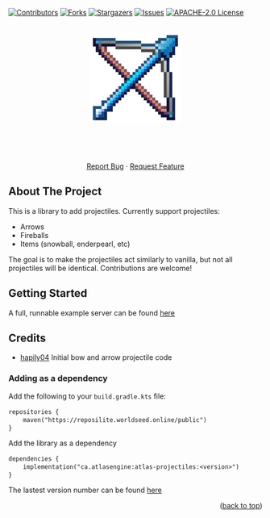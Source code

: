 
<div id="top"></div>

<!-- PROJECT SHIELDS -->
<!--
*** I'm using markdown "reference style" links for readability.
*** Reference links are enclosed in brackets [ ] instead of parentheses ( ).
*** See the bottom of this document for the declaration of the reference variables
*** for contributors-url, forks-url, etc. This is an optional, concise syntax you may use.
*** https://www.markdownguide.org/basic-syntax/#reference-style-links
-->
[![Contributors][contributors-shield]][contributors-url]
[![Forks][forks-shield]][forks-url]
[![Stargazers][stars-shield]][stars-url]
[![Issues][issues-shield]][issues-url]
[![APACHE-2.0 License][license-shield]][license-url]

<!-- PROJECT LOGO -->
<br />
<div align="center">
  <a href="https://github.com/AtlasEngineCa/AtlasProjectiles">
    <img src=".github/logo2.png" alt="Logo" width="180" height="180">
  </a>

  <h3 align="center"></h3>

  <p align="center">
    <br />
    <br />
    <br />
    <a href="https://github.com/AtlasEngineCa/AtlasProjectiles/issues">Report Bug</a>
    ·
    <a href="https://github.com/AtlasEngineCa/AtlasProjectiles/issues">Request Feature</a>
  </p>
</div>

<!-- ABOUT THE PROJECT -->
## About The Project
This is a library to add projectiles.
Currently support projectiles:
- Arrows
- Fireballs
- Items (snowball, enderpearl, etc)

The goal is to make the projectiles act similarly to vanilla, but not all projectiles will be identical.
Contributions are welcome!

<!-- GETTING STARTED -->
## Getting Started

A full, runnable example server can be found [here](https://github.com/AtlasEngineCa/AtlasProjectiles/blob/main/src/test/java/Main.java)

## Credits
- [hapily04](https://github.com/hapily04) Initial bow and arrow projectile code

### Adding as a dependency

Add the following to your `build.gradle.kts` file:

```
repositories {
    maven("https://reposilite.worldseed.online/public")
}
```

Add the library as a dependency
```
dependencies {
    implementation("ca.atlasengine:atlas-projectiles:<version>")
}
```

The lastest version number can be found [here](https://reposilite.worldseed.online/#/public/ca/atlasengine/atlas-projectiles)

<p align="right">(<a href="#top">back to top</a>)</p>

<!-- MARKDOWN LINKS & IMAGES -->
<!-- https://www.markdownguide.org/basic-syntax/#reference-style-links -->
[contributors-shield]: https://img.shields.io/github/contributors/AtlasEngineCa/AtlasProjectiles.svg?style=for-the-badge
[contributors-url]: https://github.com/AtlasEngineCa/AtlasProjectiles/graphs/contributors
[forks-shield]: https://img.shields.io/github/forks/AtlasEngineCa/AtlasProjectiles.svg?style=for-the-badge
[forks-url]: https://github.com/othneildrew/Best-README-Template/network/members
[stars-shield]: https://img.shields.io/github/stars/AtlasEngineCa/AtlasProjectiles.svg?style=for-the-badge
[stars-url]: https://github.com/AtlasEngineCa/AtlasProjectiles/stargazers
[issues-shield]: https://img.shields.io/github/issues/AtlasEngineCa/AtlasProjectiles.svg?style=for-the-badge
[issues-url]: https://github.com/AtlasEngineCa/AtlasProjectiles/issues
[license-shield]: https://img.shields.io/github/license/AtlasEngineCa/AtlasProjectiles?style=for-the-badge
[license-url]: https://github.com/AtlasEngineCa/AtlasProjectiles/blob/master/LICENSE
